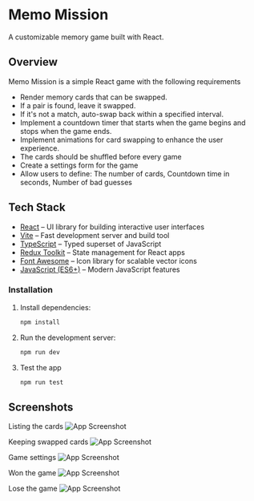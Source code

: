 # Memo Mission

A customizable memory game built with React.

## Overview

Memo Mission is a simple React game with the following requirements
- Render memory cards that can be swapped.
- If a pair is found, leave it swapped.
- If it's not a match, auto-swap back within a specified interval.
- Implement a countdown timer that starts when the game begins and stops
when the game ends.
- Implement animations for card swapping to enhance the user experience.
- The cards should be shuffled before every game
- Create a settings form for the game
- Allow users to define: The number of cards, Countdown time in seconds, Number of bad guesses

## Tech Stack
- [React](https://react.dev/) – UI library for building interactive user interfaces
- [Vite](https://vitejs.dev/) – Fast development server and build tool
- [TypeScript](https://www.typescriptlang.org/) – Typed superset of JavaScript
- [Redux Toolkit](https://redux-toolkit.js.org/) – State management for React apps
- [Font Awesome](https://fontawesome.com/) – Icon library for scalable vector icons
- [JavaScript (ES6+)](https://developer.mozilla.org/en-US/docs/Web/JavaScript) – Modern JavaScript features

### Installation

1. Install dependencies:

   ```bash
   npm install
2. Run the development server:

   ```bash
   npm run dev
3. Test the app
   ```bash
   npm run test
## Screenshots

Listing the cards
![App Screenshot](./screenshots/page-load.jpg)

Keeping swapped cards
![App Screenshot](./screenshots/swapped.jpg)

Game settings
![App Screenshot](./screenshots/settings.jpg)

Won the game
![App Screenshot](./screenshots/win.jpg)

Lose the game
![App Screenshot](./screenshots/lose.jpg)